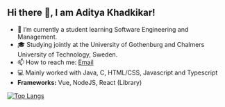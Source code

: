 ## Hi there 👋, I am Aditya Khadkikar!

- 🌱 I’m currently a student learning Software Engineering and Management.
- 🎓 Studying jointly at the University of Gothenburg and Chalmers University of Technology, Sweden.
- 📫 How to reach me: [Email]
- 💻 Mainly worked with Java, C, HTML/CSS, Javascript and Typescript
- <strong>Frameworks:</strong> Vue, NodeJS, React (Library)

[![Top Langs](https://github-readme-stats.vercel.app/api/top-langs/?username=adityak714&layout=compact&card_width=1000px)](https://github.com/anuraghazra/github-readme-stats)

[Email]: mailto:aditya.khadkikar9954@outlook.com
